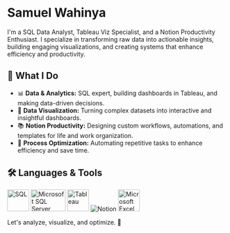 # Samuel Wahinya

I'm a SQL Data Analyst, Tableau Viz Specialist, and a Notion Productivity Enthusiast. I specialize in transforming raw data into actionable insights, building engaging visualizations, and creating systems that enhance efficiency and productivity.

## 🚀 What I Do
- 📊 **Data & Analytics:** SQL expert, building dashboards in Tableau, and making data-driven decisions.
- 🎨 **Data Visualization:** Turning complex datasets into interactive and insightful dashboards.
- 📚 **Notion Productivity:** Designing custom workflows, automations, and templates for life and work organization.
- 🔄 **Process Optimization:** Automating repetitive tasks to enhance efficiency and save time.

## 🛠 Languages & Tools  

<p align="left">
  <!-- SQL -->
  <img src="https://cdn.jsdelivr.net/gh/devicons/devicon@latest/icons/azuresqldatabase/azuresqldatabase-original.svg" alt="SQL" width="50" height="50" />

  <!-- Microsoft SQL Server -->
  <img src="https://cdn.jsdelivr.net/gh/devicons/devicon@latest/icons/microsoftsqlserver/microsoftsqlserver-line-wordmark.svg" alt="Microsoft SQL Server" width="80" height="50" />

  <!-- Tableau (Custom Icon) -->
  <img src="https://i.postimg.cc/CxhPmb2w/icons8-tableau-software-480.png" alt="Tableau" width="50" height="50" />

  <!-- Notion -->
  <img src="https://img.shields.io/badge/Notion-000000?style=for-the-badge&logo=notion&logoColor=white" alt="Notion" />

  <!-- Microsoft Excel (Custom Icon) -->
  <img src="https://i.postimg.cc/L4k3wnL5/icons8-excel-480.png" alt="Microsoft Excel" width="50" height="50" />
</p>

          
Let's analyze, visualize, and optimize. 🚀
